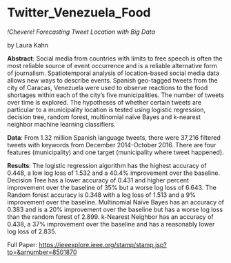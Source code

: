 # Twitter_Venezuela_Food

*!Chevere! Forecasting Tweet Location with Big Data*

by Laura Kahn 

__Abstract__: Social media from countries with limits to free speech is often the most reliable source of event occurrence and is a reliable alternative form of journalism. Spatiotemporal analysis of location-based social media data allows new ways to describe events. Spanish geo-tagged tweets from the city of Caracas, Venezuela were used to observe reactions to the food shortages within each of the city’s five municipalities. The number of tweets over time is explored. The hypotheses of whether certain tweets are particular to a municipality location is tested using logistic regression, decision tree, random forest, multinomial naïve Bayes and k-nearest neighbor machine learning classifiers.

__Data__: From 1.32 million Spanish language tweets, there were 37,216 filtered tweets with keywords from December 2014-October 2016. There are four features (municipality) and one target (municipality where tweet happened).

__Results__: The logistic regression algorithm has the highest accuracy of 0.448, a low log loss of 1.532 and a 40.4% improvement over the baseline. Decision Tree has a lower accuracy of 0.431 and higher percent improvement over the baseline of 35% but a worse log loss of 6.643. The Random forest accuracy is 0.348 with a log loss of 1.513 and a 9% improvement over the baseline. Multinomial Naïve Bayes has an accuracy of 0.383 and is a 20% improvement over the baseline but has a worse log loss than the random forest of 2.899. k-Nearest Neighbor has an accuracy of 0.438, a 37% improvement over the baseline and has a reasonably lower log loss of 2.835. 

Full Paper: https://ieeexplore.ieee.org/stamp/stamp.jsp?tp=&arnumber=8501870
